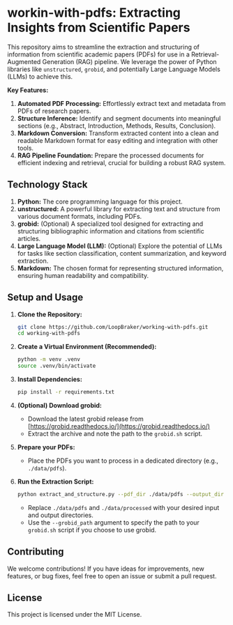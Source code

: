 # workin-with-pdfs: Extracting Insights from Scientific Papers

This repository aims to streamline the extraction and structuring of information from scientific academic papers (PDFs) for use in a Retrieval-Augmented Generation (RAG) pipeline. We leverage the power of Python libraries like `unstructured`, `grobid`, and potentially Large Language Models (LLMs) to achieve this. 

**Key Features:**
1. **Automated PDF Processing:**  Effortlessly extract text and metadata from PDFs of research papers.
2. **Structure Inference:** Identify and segment documents into meaningful sections (e.g., Abstract, Introduction, Methods, Results, Conclusion).
3. **Markdown Conversion:** Transform extracted content into a clean and readable Markdown format for easy editing and integration with other tools.
4. **RAG Pipeline Foundation:**  Prepare the processed documents for efficient indexing and retrieval, crucial for building a robust RAG system.

## Technology Stack
1. **Python:** The core programming language for this project.
2. **unstructured:** A powerful library for extracting text and structure from various document formats, including PDFs.
3. **grobid:**  (Optional) A specialized tool designed for extracting and structuring bibliographic information and citations from scientific articles.
4. **Large Language Model (LLM):**  (Optional) Explore the potential of LLMs for tasks like section classification, content summarization, and keyword extraction.
5. **Markdown:** The chosen format for representing structured information, ensuring human readability and compatibility.

## Setup and Usage

1. **Clone the Repository:**
   ```bash
   git clone https://github.com/LoopBraker/working-with-pdfs.git
   cd working-with-pdfs
   ```

2. **Create a Virtual Environment (Recommended):**
   ```bash
   python -m venv .venv
   source .venv/bin/activate
   ```

3. **Install Dependencies:**
   ```bash
   pip install -r requirements.txt
   ```

4. **(Optional) Download grobid:**
   - Download the latest grobid release from [https://grobid.readthedocs.io/](https://grobid.readthedocs.io/)
   - Extract the archive and note the path to the `grobid.sh` script.

5. **Prepare your PDFs:**
   - Place the PDFs you want to process in a dedicated directory (e.g., `./data/pdfs`).

6. **Run the Extraction Script:**
   ```bash
   python extract_and_structure.py --pdf_dir ./data/pdfs --output_dir ./data/processed
   ```
   - Replace `./data/pdfs` and `./data/processed` with your desired input and output directories.
   - Use the `--grobid_path` argument to specify the path to your `grobid.sh` script if you choose to use grobid.


## Contributing

We welcome contributions! If you have ideas for improvements, new features, or bug fixes, feel free to open an issue or submit a pull request. 

## License

This project is licensed under the MIT License. 

